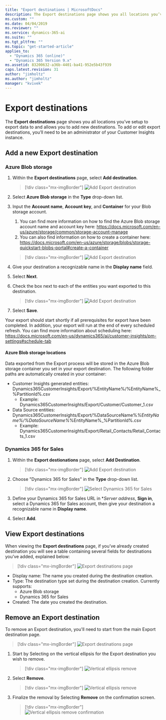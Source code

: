 ```yaml
---
title: "Export destinations | MicrosoftDocs"
description: The Export destinations page shows you all locations you’ve set up to export data to and allows you to add new destinations.
ms.custom: ""
ms.date: 04/04/2019
ms.reviewer: ""
ms.service: dynamics-365-ai
ms.suite: ""
ms.tgt_pltfrm: ""
ms.topic: "get-started-article"
applies_to: 
  - "Dynamics 365 (online)"
  - "Dynamics 365 Version 9.x"
ms.assetid: 83200632-a36b-4401-ba41-952e5b43f939
caps.latest.revision: 31
author: "jimholtz"
ms.author: "jimholtz"
manager: "kvivek"
---
```

# Export destinations

The **Export destinations** page shows you all locations you’ve setup to export data to and allows you to add new destinations. To add or edit export destinations, you’ll need to be an administrator of your Customer Insights instance.

## Add a new Export destination

### Azure Blob storage

1. Within the **Export destinations** page, select **Add destination**.

   > [!div class="mx-imgBorder"] 
   > ![](media/add-export-destination.png "Add Export destination")

2. Select **Azure Blob storage** in the **Type** drop-down list.

3. Input the **Account name**, **Account key**, and **Container** for your Blob storage account.
    1. You can find more information on how to find the Azure Blob storage account name and account key here: https://docs.microsoft.com/en-us/azure/storage/common/storage-account-manage
    2. You can also find information on how to create a container here: https://docs.microsoft.com/en-us/azure/storage/blobs/storage-quickstart-blobs-portal#create-a-container

   > [!div class="mx-imgBorder"] 
   > ![](media/export-destinations-azure-blob.png "Add Export destination")

4. Give your destination a recognizable name in the **Display name** field.

5. Select **Next**.

6. Check the box next to each of the entities you want exported to this destination.

   > [!div class="mx-imgBorder"] 
   > ![](media/export-destinations-azure-blob-entities.png "Add Export destination")

7. Select **Save**.

Your export should start shortly if all prerequisites for export have been completed.  In addition, your export will run at the end of every scheduled refresh.  You can find more information about scheduling here: https://docs.microsoft.com/en-us/dynamics365/ai/customer-insights/pm-settings#schedule-tab

#### Azure Blob storage locations

Data exported from the Export process will be stored in the Azure Blob storage container you set in your export destination.  The following folder paths are automatically created in your container:

  - Customer Insights generated entities: Dynamics365CustomerInsights/Export/%EntityName%/%EntityName%_%PartitionId%.csv
    - Example: Dynamics365CustomerInsights/Export/Customer/Customer_1.csv
  - Data Source entities: Dynamics365CustomerInsights/Export/%DataSourceName%_%EntityName%/%DataSourceName%_%EntityName%_%PartitionId%.csv
    - Example: Dynamics365CustomerInsights/Export/Retail_Contacts/Retail_Contacts_1.csv
	
### Dynamics 365 for Sales
1. Within the **Export destionations** page, select **Add Destination**.

   > [!div class="mx-imgBorder"] 
   > ![](media/add-export-destination.png "Add Export destination")

2. Choose "Dynamics 365 for Sales" in the **Type** drop-down list.

   > [!div class="mx-imgBorder"] 
   > ![](media/export-destinations-dynamics365-for-sales.png "Select Dynamics 365 for Sales")

3. Define your Dynamics 365 for Sales URL in **Server address*, **Sign in**, select a Dynamics 365 for Sales account, then give your destination a recognizable name in **Display name**.

4. Select **Add**.

## View Export destinations

When viewing the **Export destinations** page, if you’ve already created destination you will see a table containing several fields for destinations you’ve added, explained below:

   > [!div class="mx-imgBorder"] 
   > ![](media/export-destinations-page.png "Export destinations page")
	
  - Display name: The name you created during the destination creation.
  - Type: The destination type set during the destination creation.  Currently supports:
    - Azure Blob storage
    - Dynamics 365 for Sales
  - Created: The date you created the destination.

## Remove an Export destination

To remove an Export destination, you'll need to start from the main Export destination page.

   > [!div class="mx-imgBorder"] 
   > ![](media/export-destinations-page.png "Export destinations page")

1. Start by Selecting on the vertical ellipsis for the Export destination you wish to remove.

   > [!div class="mx-imgBorder"] 
   > ![](media/export-destinations-page-vertical-ellipsis-remove.png "Vertical ellipsis remove")

2. Select **Remove**.

   > [!div class="mx-imgBorder"] 
   > ![](media/export-destinations-page-vertical-ellipsis-remove.png "Vertical ellipsis remove")

3. Finalize the removal by Selecting **Remove** on the confirmation screen.

   > [!div class="mx-imgBorder"] 
   > ![](media/export-destinations-page-vertical-ellipsis-remove-confirmation.png "Vertical ellipsis remove confirmation")